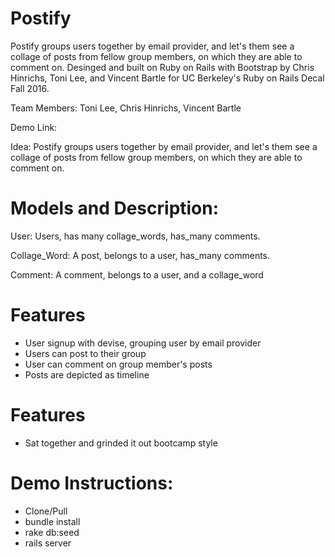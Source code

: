 # Postify
Postify groups users together by email provider, and let's them see a collage of posts from fellow group members, on which they are able to comment on. Desinged and built on Ruby on Rails with Bootstrap by Chris Hinrichs, Toni Lee, and Vincent Bartle for UC Berkeley's Ruby on Rails Decal Fall 2016.


Team Members: Toni Lee, Chris Hinrichs, Vincent Bartle

Demo Link:


Idea: Postify groups users together by email provider, and let's them see a collage of posts from fellow group members, on which they are able to comment on.


# Models and Description:

User: Users, has many collage_words, has_many comments.

Collage_Word: A post, belongs to a user, has_many comments.

Comment: A comment, belongs to a user, and a collage_word


# Features
* User signup with devise, grouping user by email provider
* Users can post to their group
* User can comment on group member's posts
* Posts are depicted as timeline


# Features
* Sat together and grinded it out bootcamp style


# Demo Instructions:
* Clone/Pull
* bundle install
* rake db:seed
* rails server

